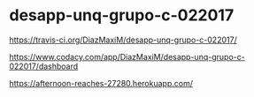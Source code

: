 # desapp-unq-grupo-c-022017

https://travis-ci.org/DiazMaxiM/desapp-unq-grupo-c-022017/

https://www.codacy.com/app/DiazMaxiM/desapp-unq-grupo-c-022017/dashboard

https://afternoon-reaches-27280.herokuapp.com/

